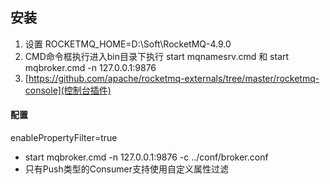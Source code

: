 ## 安装
1. 设置 ROCKETMQ_HOME=D:\Soft\RocketMQ-4.9.0
2. CMD命令框执行进入bin目录下执行 start mqnamesrv.cmd 和 start mqbroker.cmd -n 127.0.0.1:9876
3. [https://github.com/apache/rocketmq-externals/tree/master/rocketmq-console](控制台插件)
#### 配置
enablePropertyFilter=true
 - start mqbroker.cmd -n 127.0.0.1:9876 -c ../conf/broker.conf
 - 只有Push类型的Consumer支持使用自定义属性过滤